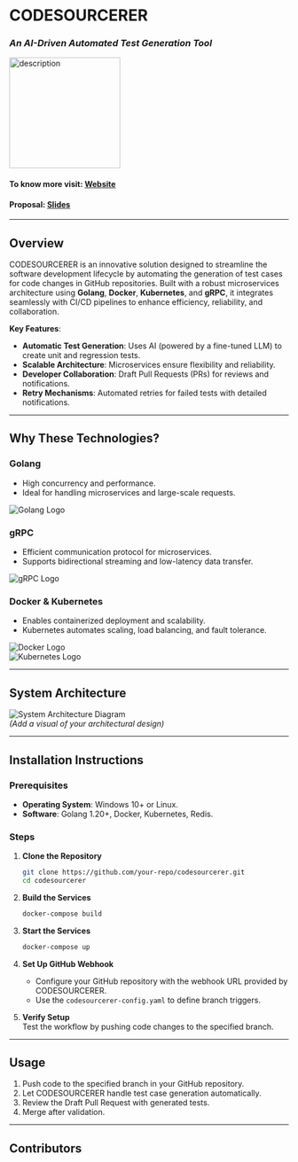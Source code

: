 # **CODESOURCERER**  
### *An AI-Driven Automated Test Generation Tool*  

<picture>
  <source srcset="https://github.com/user-attachments/assets/32f0cd5f-9774-4af8-84b6-746ff03f74de" media="(prefers-color-scheme: dark)" style="filter: invert(1);" />
  <img src="https://github.com/user-attachments/assets/b350c464-6b9e-4d93-babc-2914f6a34e3b" alt="description" width="200" align="center" style="filter: invert(0);" />
</picture>


#### To know more visit:  [Website](https://codesourcerer.webflow.io/)

#### Proposal: [Slides](https://docs.google.com/presentation/d/1bkRmrLHOkwKDrVaksg7pQV5RSit0jxG1Tvpl_AGFNko/edit?usp=sharing)
---

## **Overview**  
CODESOURCERER is an innovative solution designed to streamline the software development lifecycle by automating the generation of test cases for code changes in GitHub repositories. Built with a robust microservices architecture using **Golang**, **Docker**, **Kubernetes**, and **gRPC**, it integrates seamlessly with CI/CD pipelines to enhance efficiency, reliability, and collaboration.

**Key Features**:  
- **Automatic Test Generation**: Uses AI (powered by a fine-tuned LLM) to create unit and regression tests.  
- **Scalable Architecture**: Microservices ensure flexibility and reliability.  
- **Developer Collaboration**: Draft Pull Requests (PRs) for reviews and notifications.  
- **Retry Mechanisms**: Automated retries for failed tests with detailed notifications.  

---

## **Why These Technologies?**  

### Golang  
- High concurrency and performance.  
- Ideal for handling microservices and large-scale requests.  

![Golang Logo](https://www.google.com/imgres?q=golang%20logo&imgurl=https%3A%2F%2Fw7.pngwing.com%2Fpngs%2F566%2F160%2Fpng-transparent-golang-hd-logo-thumbnail.png&imgrefurl=https%3A%2F%2Fwww.pngwing.com%2Fen%2Fsearch%3Fq%3Dgolang&docid=k5kORhOaFqiZ7M&tbnid=ues55JIB2kXJSM&vet=12ahUKEwi-iL7PkdOKAxWZzzgGHY3rMpIQM3oECGIQAA..i&w=360&h=180&hcb=2&ved=2ahUKEwi-iL7PkdOKAxWZzzgGHY3rMpIQM3oECGIQAA)  

### gRPC  
- Efficient communication protocol for microservices.  
- Supports bidirectional streaming and low-latency data transfer.  

![gRPC Logo](link_to_grpc_logo)  

### Docker & Kubernetes  
- Enables containerized deployment and scalability.  
- Kubernetes automates scaling, load balancing, and fault tolerance.  

![Docker Logo](link_to_docker_logo)  
![Kubernetes Logo](link_to_kubernetes_logo)  

---

## **System Architecture**  
![System Architecture Diagram](link_to_architecture_diagram)  
*(Add a visual of your architectural design)*  

---

## **Installation Instructions**  

### Prerequisites  
- **Operating System**: Windows 10+ or Linux.  
- **Software**: Golang 1.20+, Docker, Kubernetes, Redis.  

### Steps  
1. **Clone the Repository**  
   ```bash
   git clone https://github.com/your-repo/codesourcerer.git
   cd codesourcerer
   ```

2. **Build the Services**  
   ```bash
   docker-compose build
   ```

3. **Start the Services**  
   ```bash
   docker-compose up
   ```

4. **Set Up GitHub Webhook**  
   - Configure your GitHub repository with the webhook URL provided by CODESOURCERER.  
   - Use the `codesourcerer-config.yaml` to define branch triggers.

5. **Verify Setup**  
   Test the workflow by pushing code changes to the specified branch.  

---

## **Usage**  
1. Push code to the specified branch in your GitHub repository.  
2. Let CODESOURCERER handle test case generation automatically.  
3. Review the Draft Pull Request with generated tests.  
4. Merge after validation.

---

## **Contributors**
